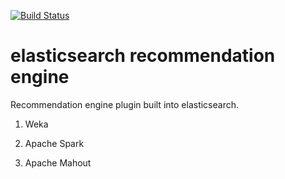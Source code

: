 [![Build Status](https://travis-ci.org/malike/elasticsearch-recommendation-engine.svg?branch=master)](https://travis-ci.org/malike/elasticsearch-recommendation-engine)

# elasticsearch recommendation engine

Recommendation engine plugin built into elasticsearch.

1. Weka

2. Apache Spark

3. Apache Mahout
